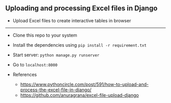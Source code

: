 ## Uploading and processing Excel files in Django

- Upload Excel files to create interactive tables in browser


---



- Clone this repo to your system

- Install the dependencies using `pip install -r requirement.txt`

- Start server: `python manage.py runserver`

- Go to `localhost:8000` 

- References
     - https://www.pythoncircle.com/post/591/how-to-upload-and-process-the-excel-file-in-django/
     - https://github.com/anuragrana/excel-file-upload-django
